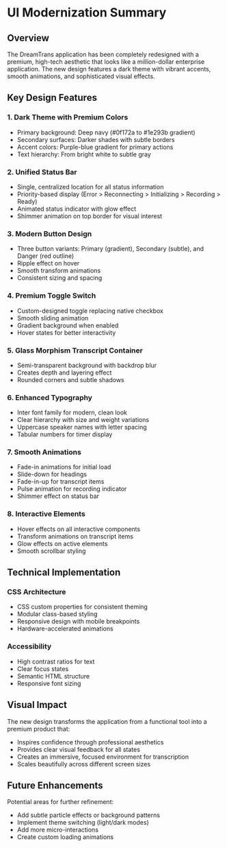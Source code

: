# UI Modernization Summary

## Overview

The DreamTrans application has been completely redesigned with a premium, high-tech aesthetic that looks like a million-dollar enterprise application. The new design features a dark theme with vibrant accents, smooth animations, and sophisticated visual effects.

## Key Design Features

### 1. **Dark Theme with Premium Colors**
- Primary background: Deep navy (#0f172a to #1e293b gradient)
- Secondary surfaces: Darker shades with subtle borders
- Accent colors: Purple-blue gradient for primary actions
- Text hierarchy: From bright white to subtle gray

### 2. **Unified Status Bar**
- Single, centralized location for all status information
- Priority-based display (Error > Reconnecting > Initializing > Recording > Ready)
- Animated status indicator with glow effect
- Shimmer animation on top border for visual interest

### 3. **Modern Button Design**
- Three button variants: Primary (gradient), Secondary (subtle), and Danger (red outline)
- Ripple effect on hover
- Smooth transform animations
- Consistent sizing and spacing

### 4. **Premium Toggle Switch**
- Custom-designed toggle replacing native checkbox
- Smooth sliding animation
- Gradient background when enabled
- Hover states for better interactivity

### 5. **Glass Morphism Transcript Container**
- Semi-transparent background with backdrop blur
- Creates depth and layering effect
- Rounded corners and subtle shadows

### 6. **Enhanced Typography**
- Inter font family for modern, clean look
- Clear hierarchy with size and weight variations
- Uppercase speaker names with letter spacing
- Tabular numbers for timer display

### 7. **Smooth Animations**
- Fade-in animations for initial load
- Slide-down for headings
- Fade-in-up for transcript items
- Pulse animation for recording indicator
- Shimmer effect on status bar

### 8. **Interactive Elements**
- Hover effects on all interactive components
- Transform animations on transcript items
- Glow effects on active elements
- Smooth scrollbar styling

## Technical Implementation

### CSS Architecture
- CSS custom properties for consistent theming
- Modular class-based styling
- Responsive design with mobile breakpoints
- Hardware-accelerated animations

### Accessibility
- High contrast ratios for text
- Clear focus states
- Semantic HTML structure
- Responsive font sizing

## Visual Impact

The new design transforms the application from a functional tool into a premium product that:
- Inspires confidence through professional aesthetics
- Provides clear visual feedback for all states
- Creates an immersive, focused environment for transcription
- Scales beautifully across different screen sizes

## Future Enhancements

Potential areas for further refinement:
- Add subtle particle effects or background patterns
- Implement theme switching (light/dark modes)
- Add more micro-interactions
- Create custom loading animations